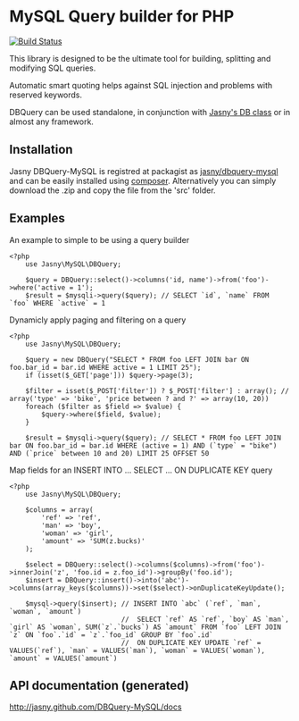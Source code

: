 MySQL Query builder for PHP
===========================

[![Build Status](https://secure.travis-ci.org/jasny/DBQuery-MySQL.png?branch=master)](http://travis-ci.org/jasny/DBQuery-MySQL)

This library is designed to be the ultimate tool for building, splitting and modifying SQL queries.

Automatic smart quoting helps against SQL injection and problems with reserved keywords.

DBQuery can be used standalone, in conjunction with [Jasny's DB class](http://jasny.github.com/DB-MySQL) or in almost
any framework.

## Installation ##

Jasny DBQuery-MySQL is registred at packagist as [jasny/dbquery-mysql](https://packagist.org/packages/jasny/dbquery-mysql)
and can be easily installed using [composer](http://getcomposer.org/). Alternatively you can simply download the .zip
and copy the file from the 'src' folder.

## Examples ##

An example to simple to be using a query builder

    <?php
        use Jasny\MySQL\DBQuery;
        
        $query = DBQuery::select()->columns('id, name')->from('foo')->where('active = 1');
        $result = $mysqli->query($query); // SELECT `id`, `name` FROM `foo` WHERE `active` = 1

Dynamicly apply paging and filtering on a query

    <?php
        use Jasny\MySQL\DBQuery;
        
        $query = new DBQuery("SELECT * FROM foo LEFT JOIN bar ON foo.bar_id = bar.id WHERE active = 1 LIMIT 25");
        if (isset($_GET['page'])) $query->page(3);

        $filter = isset($_POST['filter']) ? $_POST['filter'] : array(); // array('type' => 'bike', 'price between ? and ?' => array(10, 20))
        foreach ($filter as $field => $value) {
            $query->where($field, $value);
        }

        $result = $mysqli->query($query); // SELECT * FROM foo LEFT JOIN bar ON foo.bar_id = bar.id WHERE (active = 1) AND (`type` = "bike") AND (`price` between 10 and 20) LIMIT 25 OFFSET 50

Map fields for an INSERT INTO ... SELECT ... ON DUPLICATE KEY query

    <?php
        use Jasny\MySQL\DBQuery;
        
        $columns = array(
            'ref' => 'ref',
            'man' => 'boy',
            'woman' => 'girl',
            'amount' => 'SUM(z.bucks)'
        );

        $select = DBQuery::select()->columns($columns)->from('foo')->innerJoin('z', 'foo.id = z.foo_id')->groupBy('foo.id');
        $insert = DBQuery::insert()->into('abc')->columns(array_keys($columns))->set($select)->onDuplicateKeyUpdate();

        $mysql->query($insert); // INSERT INTO `abc` (`ref`, `man`, `woman`, `amount`)
                                //  SELECT `ref` AS `ref`, `boy` AS `man`, `girl` AS `woman`, SUM(`z`.`bucks`) AS `amount` FROM `foo` LEFT JOIN `z` ON `foo`.`id` = `z`.`foo_id` GROUP BY `foo`.id`
                                //  ON DUPLICATE KEY UPDATE `ref` = VALUES(`ref`), `man` = VALUES(`man`), `woman` = VALUES(`woman`), `amount` = VALUES(`amount`)

## API documentation (generated) ##

http://jasny.github.com/DBQuery-MySQL/docs
